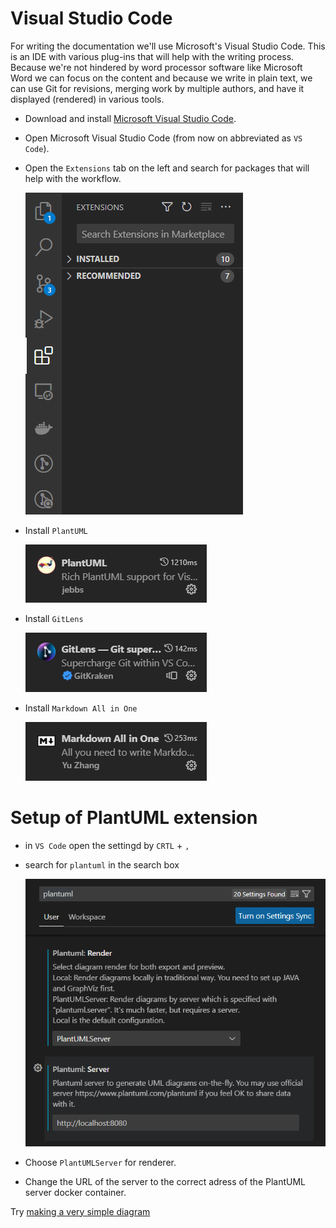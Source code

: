 # Visual Studio Code

For writing the documentation we'll use Microsoft's Visual Studio Code. This is an IDE with various plug-ins that will help with the writing process.
Because we're not hindered by word processor software like Microsoft Word we can focus on the content and because we write in plain text, we can use Git for revisions, merging work by multiple authors, and have it displayed (rendered) in various tools.

- Download and install [Microsoft Visual Studio Code](https://code.visualstudio.com/).
- Open Microsoft Visual Studio Code (from now on abbreviated as `VS Code`).
- Open the `Extensions` tab on the left and search for packages that will help with the workflow.
 
  ![Extensions](code_extensions.png "Visual Code Extensions")
- Install `PlantUML`
  
  ![PlantUML](code_plantuml.png "PlantUML")

- Install `GitLens`

  ![GitLens](code_gitlens.png "GitLens")

- Install `Markdown All in One`
  
  ![MarkdownAllinOne](code_markdownallinone.png "Markdown All in One")

# Setup of PlantUML extension

- in `VS Code` open the settingd by `CRTL` + `,`
- search for `plantuml` in the search box
  
  ![VSCodePlantUmlSetting](code_plantuml_settings.png "PlantUML settings")

- Choose `PlantUMLServer` for renderer.
- Change the URL of the server to the correct adress of the PlantUML server docker container.

Try [making a very simple diagram ](../usage/PlantUML.md)
